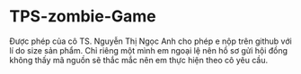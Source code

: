 # TPS-zombie-Game
Được phép của cô TS. Nguyễn Thị Ngọc Anh cho phép e nộp trên github với lí do size sản phẩm. Chỉ riêng một mình em ngoại lệ nên hồ sơ gửi hội đồng không thấy mã nguồn sẽ thắc mắc nên em thực hiện theo cô yêu cầu.

